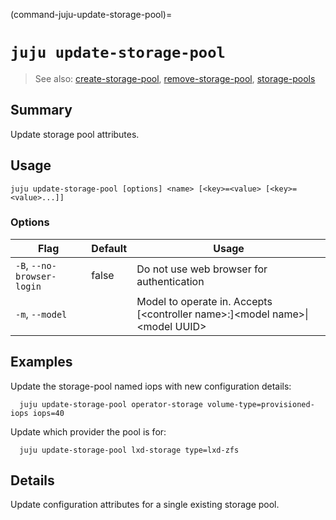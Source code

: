 (command-juju-update-storage-pool)=
# `juju update-storage-pool`
> See also: [create-storage-pool](#create-storage-pool), [remove-storage-pool](#remove-storage-pool), [storage-pools](#storage-pools)

## Summary
Update storage pool attributes.

## Usage
```juju update-storage-pool [options] <name> [<key>=<value> [<key>=<value>...]]```

### Options
| Flag | Default | Usage |
| --- | --- | --- |
| `-B`, `--no-browser-login` | false | Do not use web browser for authentication |
| `-m`, `--model` |  | Model to operate in. Accepts [&lt;controller name&gt;:]&lt;model name&gt;&#x7c;&lt;model UUID&gt; |

## Examples

Update the storage-pool named iops with new configuration details:

      juju update-storage-pool operator-storage volume-type=provisioned-iops iops=40

Update which provider the pool is for:

      juju update-storage-pool lxd-storage type=lxd-zfs


## Details

Update configuration attributes for a single existing storage pool.